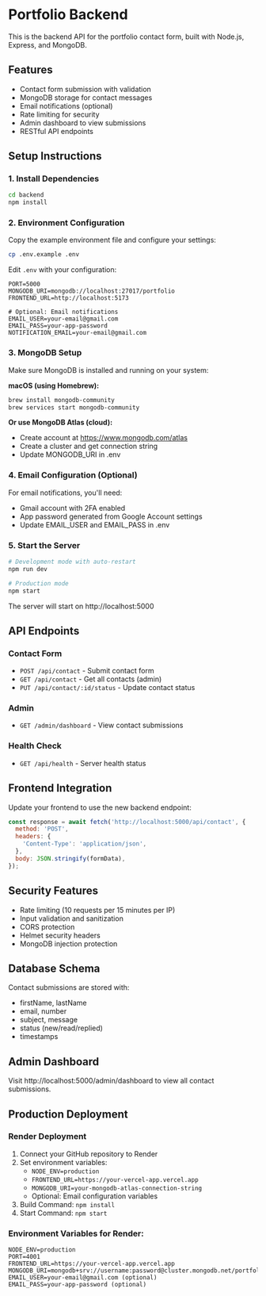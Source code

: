 # Portfolio Backend

This is the backend API for the portfolio contact form, built with Node.js, Express, and MongoDB.

## Features

- Contact form submission with validation
- MongoDB storage for contact messages
- Email notifications (optional)
- Rate limiting for security
- Admin dashboard to view submissions
- RESTful API endpoints

## Setup Instructions

### 1. Install Dependencies
```bash
cd backend
npm install
```

### 2. Environment Configuration
Copy the example environment file and configure your settings:
```bash
cp .env.example .env
```

Edit `.env` with your configuration:
```env
PORT=5000
MONGODB_URI=mongodb://localhost:27017/portfolio
FRONTEND_URL=http://localhost:5173

# Optional: Email notifications
EMAIL_USER=your-email@gmail.com
EMAIL_PASS=your-app-password
NOTIFICATION_EMAIL=your-email@gmail.com
```

### 3. MongoDB Setup
Make sure MongoDB is installed and running on your system:

**macOS (using Homebrew):**
```bash
brew install mongodb-community
brew services start mongodb-community
```

**Or use MongoDB Atlas (cloud):**
- Create account at https://www.mongodb.com/atlas
- Create a cluster and get connection string
- Update MONGODB_URI in .env

### 4. Email Configuration (Optional)
For email notifications, you'll need:
- Gmail account with 2FA enabled
- App password generated from Google Account settings
- Update EMAIL_USER and EMAIL_PASS in .env

### 5. Start the Server
```bash
# Development mode with auto-restart
npm run dev

# Production mode
npm start
```

The server will start on http://localhost:5000

## API Endpoints

### Contact Form
- `POST /api/contact` - Submit contact form
- `GET /api/contact` - Get all contacts (admin)
- `PUT /api/contact/:id/status` - Update contact status

### Admin
- `GET /admin/dashboard` - View contact submissions

### Health Check
- `GET /api/health` - Server health status

## Frontend Integration

Update your frontend to use the new backend endpoint:

```javascript
const response = await fetch('http://localhost:5000/api/contact', {
  method: 'POST',
  headers: {
    'Content-Type': 'application/json',
  },
  body: JSON.stringify(formData),
});
```

## Security Features

- Rate limiting (10 requests per 15 minutes per IP)
- Input validation and sanitization
- CORS protection
- Helmet security headers
- MongoDB injection protection

## Database Schema

Contact submissions are stored with:
- firstName, lastName
- email, number
- subject, message
- status (new/read/replied)
- timestamps

## Admin Dashboard

Visit http://localhost:5000/admin/dashboard to view all contact submissions.

## Production Deployment

### Render Deployment
1. Connect your GitHub repository to Render
2. Set environment variables:
   - `NODE_ENV=production`
   - `FRONTEND_URL=https://your-vercel-app.vercel.app`
   - `MONGODB_URI=your-mongodb-atlas-connection-string`
   - Optional: Email configuration variables
3. Build Command: `npm install`
4. Start Command: `npm start`

### Environment Variables for Render:
```env
NODE_ENV=production
PORT=4001
FRONTEND_URL=https://your-vercel-app.vercel.app
MONGODB_URI=mongodb+srv://username:password@cluster.mongodb.net/portfolio
EMAIL_USER=your-email@gmail.com (optional)
EMAIL_PASS=your-app-password (optional)
```